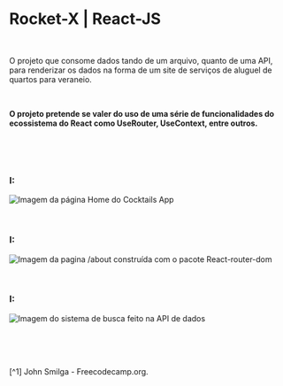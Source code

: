 # Rocket-X | React-JS

<br />

O projeto que consome dados tando de um arquivo, quanto de uma API, para renderizar os dados na forma de um site de serviços de aluguel de quartos para veraneio.

<br />

**O projeto pretende se valer do uso de uma série de funcionalidades do ecossistema do React como UseRouter, UseContext, entre outros.**

<br />



[]()

<br />

### I:

![Imagem da página Home do Cocktails App](/public/images/)

<br />

### I:

![Imagem da pagina /about construída com o pacote React-router-dom](/public/images/)

<br />

### I:

![Imagem do sistema de busca feito na API de dados](/public/images/)

<br />




<br />
<br />

[^1] John Smilga - Freecodecamp.org.
